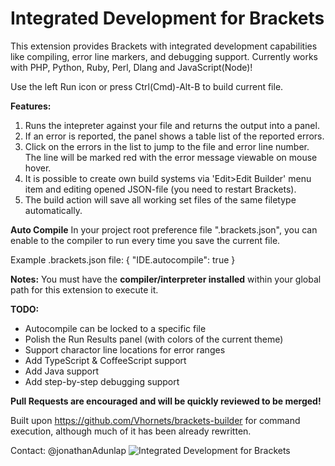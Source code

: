 Integrated Development for Brackets
================
This extension provides Brackets with integrated development capabilities like compiling, error line markers, and debugging support. Currently works with PHP, Python, Ruby, Perl, Dlang and JavaScript(Node)!

Use the left Run icon or press Ctrl(Cmd)-Alt-B to build current file.

**Features:**

1. Runs the intepreter against your file and returns the output into a panel.
2. If an error is reported, the panel shows a table list of the reported errors.
3. Click on the errors in the list to jump to the file and error line number. The line will be marked red with the error message viewable on mouse hover.
3. It is possible to create own build systems via 'Edit>Edit Builder' menu item and editing opened JSON-file (you need to restart Brackets). 
4. The build action will save all working set files of the same filetype automatically.

**Auto Compile**
In your project root preference file ".brackets.json", you can enable to the compiler to run every time you save the current file.

Example .brackets.json file:
{
    "IDE.autocompile": true
}

**Notes:**
You must have the **compiler/interpreter installed** within your global path for this extension to execute it.


**TODO:**

* Autocompile can be locked to a specific file
* Polish the Run Results panel (with colors of the current theme)
* Support charactor line locations for error ranges
* Add TypeScript & CoffeeScript support
* Add Java support
* Add step-by-step debugging support

**Pull Requests are encouraged and will be quickly reviewed to be merged!**

Built upon https://github.com/Vhornets/brackets-builder for command execution, although much of it has been already rewritten.

Contact: @jonathanAdunlap
![Integrated Development for Brackets](http://i.imgur.com/kHVEprN.png "Integrated Development for Brackets")
